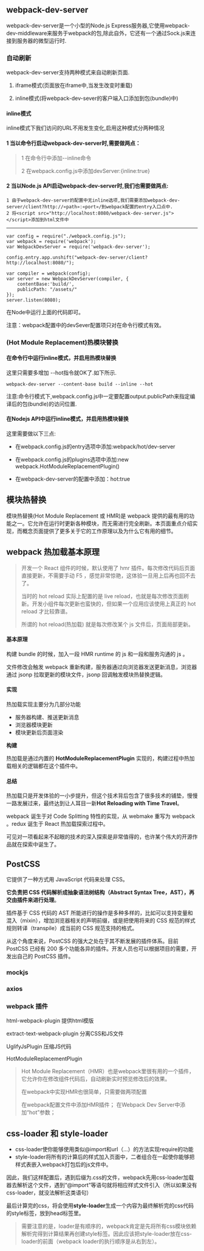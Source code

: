 
## webpack-dev-server

webpack-dev-server是一个小型的Node.js Express服务器,它使用webpack-dev-middleware来服务于webpack的包,除此自外，它还有一个通过Sock.js来连接到服务器的微型运行时.

### 自动刷新
webpack-dev-server支持两种模式来自动刷新页面.

1. iframe模式(页面放在iframe中,当发生改变时重载)

1. inline模式(将webpack-dev-sever的客户端入口添加到包(bundle)中)

#### inline模式
inline模式下我们访问的URL不用发生变化,启用这种模式分两种情况

#### 1 当以命令行启动webpack-dev-server时,需要做两点：

> 1 在命令行中添加--inline命令
> 
> 2 在webpack.config.js中添加devServer:{inline:true}
 
#### 2 当以Node.js API启动webpack-dev-server时,我们也需要做两点:

	1 由于webpack-dev-server的配置中无inline选项,我们需要添加webpack-dev-server/client?http://«path»:«port»/到webpack配置的entry入口点中. 	
	2 将<script src="http://localhost:8080/webpack-dev-server.js"></script>添加到html文件中

---

	var config = require("./webpack.config.js");
	var webpack = require('webpack');
	var WebpackDevServer = require('webpack-dev-server');

	config.entry.app.unshift("webpack-dev-server/client?http://localhost:8080/");
	
	var compiler = webpack(config);
	var server = new WebpackDevServer(compiler, {
	    contentBase:'build/',
	    publicPath: "/assets/"
	});
	server.listen(8080);

在Node中运行上面的代码即可。

注意：webpack配置中的devSever配置项只对在命令行模式有效。


### (Hot Module Replacement)热模块替换

#### 在命令行中运行inline模式，并启用热模块替换

这里只需要多增加 --hot指令就OK了.如下所示.

```
webpack-dev-server --content-base build --inline --hot

```
注意:命令行模式下,webpack.config.js中一定要配置output.publicPath来指定编译后的包(bundle)的访问位置.

#### 在Nodejs API中运行inline模式，并启用热模块替换

这里需要做以下三点:

- 在webpack.config.js的entry选项中添加:webpack/hot/dev-server

- 在webpack.config.js的plugins选项中添加:new webpack.HotModuleReplacementPlugin()

- 在webpack-dev-server的配置中添加：hot:true


## 模块热替换

模块热替换(Hot Module Replacement 或 HMR)是 webpack 提供的最有用的功能之一。它允许在运行时更新各种模块，而无需进行完全刷新。本页面重点介绍实现，而概念页面提供了更多关于它的工作原理以及为什么它有用的细节。

## webpack 热加载基本原理

>  开发一个 React 组件的时候，默认使用了 hmr 插件。每次修改代码后页面直接更新，不需要手动 F5 ，感觉非常惊艳，这体验一旦用上后再也回不去了。
> 
> 当时的 hot reload 实际上配置的是 live reload，也就是每次修改页面刷新。开发小组件每次更新也蛮快的，但如果一个应用应该使用上真正的 hot reload 才比较靠谱。
> 
> 所谓的 hot reload(热加载) 就是每次修改某个 js 文件后，页面局部更新。

#### 基本原理

构建 bundle 的时候，加入一段 HMR runtime 的 js 和一段和服务沟通的 js 。

文件修改会触发 webpack 重新构建，服务器通过向浏览器发送更新消息，浏览器通过 jsonp 拉取更新的模块文件，jsonp 回调触发模块热替换逻辑。

#### 实现
热加载实现主要分为几部分功能

- 服务器构建、推送更新消息
- 浏览器模块更新
- 模块更新后页面渲染

**构建**

热加载是通过内置的 **HotModuleReplacementPlugin** 实现的，构建过程中热加载相关的逻辑都在这个插件中。

#### 总结
热加载只是开发体验的一小步提升，但这个技术背后包含了很多技术的铺垫，慢慢一路发展过来，最终达到让人耳目一新**Hot Reloading with Time Travel**。

webpack 诞生于对 Code Splitting 特性的实现，从 webmake 重写为 webpack 。redux 诞生于 React 热加载探索过程中。

可见对一项看起来不起眼的技术的深入探索是非常值得的，也许某个伟大的开源作品就在探索中诞生了。

## PostCSS

它提供了一种方式用 JavaScript 代码来处理 CSS。

**它负责把 CSS 代码解析成抽象语法树结构（Abstract Syntax Tree，AST），再交由插件来进行处理**。

插件基于 CSS 代码的 AST 所能进行的操作是多种多样的，比如可以支持变量和混入（mixin），增加浏览器相关的声明前缀，或是把使用将来的 CSS 规范的样式规则转译（transpile）成当前的 CSS 规范支持的格式。

从这个角度来说，PostCSS 的强大之处在于其不断发展的插件体系。目前 PostCSS 已经有 200 多个功能各异的插件。开发人员也可以根据项目的需要，开发出自己的 PostCSS 插件。

### mockjs

### axios

### webpack 插件

html-webpack-plugin 提供html模版

extract-text-webpack-plugin 分离CSS和JS文件

UglifyJsPlugin 压缩JS代码

HotModuleReplacementPlugin

> Hot Module Replacement（HMR）也是webpack里很有用的一个插件，它允许你在修改组件代码后，自动刷新实时预览修改后的效果。
> 
> 在webpack中实现HMR也很简单，只需要做两项配置
> 
> 在webpack配置文件中添加HMR插件；
> 在Webpack Dev Server中添加“hot”参数；

## css-loader 和 style-loader

* css-loader使你能够使用类似@import和url（...）的方法实现require的功能
* style-loader将所有的计算后的样式加入页面中，二者组合在一起使你能够把样式表嵌入webpack打包后的js文件中。

因此，我们这样配置后，遇到后缀为.css的文件，webpack先用css-loader加载器去解析这个文件，遇到“@import”等语句就将相应样式文件引入（所以如果没有css-loader，就没法解析这类语句）

最后计算完的css，将会使用**style-loader**生成一个内容为最终解析完的css代码的style标签，放到head标签里。

> 需要注意的是，loader是有顺序的，webpack肯定是先将所有css模块依赖解析完得到计算结果再创建style标签。因此应该把style-loader放在css-loader的前面（webpack loader的执行顺序是从右到左）。